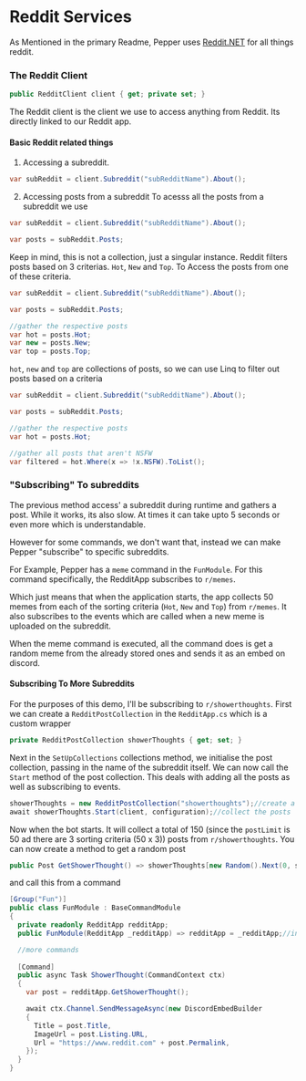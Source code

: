 # Reddit Services
As Mentioned in the primary Readme, Pepper uses <a href="https://github.com/sirkris/Reddit.NET" target="_blank">Reddit.NET</a> for all things reddit.

### The Reddit Client
```cs
public RedditClient client { get; private set; }
```
The Reddit client is the client we use to access anything from Reddit. Its directly linked to our Reddit app.
#### Basic Reddit related things 
1. Accessing a subreddit.
```cs
var subReddit = client.Subreddit("subRedditName").About();
```

2. Accessing posts from a subreddit
To acesss all the posts from a subreddit we use
```cs
var subReddit = client.Subreddit("subRedditName").About();

var posts = subReddit.Posts;
```
Keep in mind, this is not a collection, just a singular instance. Reddit filters posts based on 3 criterias. `Hot`, `New` and `Top`. To Access the posts from 
one of these criteria.
```cs
var subReddit = client.Subreddit("subRedditName").About();

var posts = subReddit.Posts;

//gather the respective posts
var hot = posts.Hot;
var new = posts.New;
var top = posts.Top;
```
`hot`, `new` and `top` are collections of posts, so we can use Linq to filter out posts based on a criteria
```cs
var subReddit = client.Subreddit("subRedditName").About();

var posts = subReddit.Posts;

//gather the respective posts
var hot = posts.Hot;

//gather all posts that aren't NSFW
var filtered = hot.Where(x => !x.NSFW).ToList();
```

### "Subscribing" To subreddits
The previous method access' a subreddit during runtime and gathers a post. While it works, its also slow. At times it can take upto 5 seconds
or even more which is understandable.

However for some commands, we don't want that, instead we can make Pepper "subscribe" to specific subreddits.

For Example, Pepper has a `meme` command in the `FunModule`. For this command specifically, the RedditApp subscribes to `r/memes`. 

Which just means that when the application starts, the app collects 50 memes from each of the sorting criteria (`Hot`, `New` and `Top`) from `r/memes`. It also subscribes to the events which are called when a new meme is uploaded on the subreddit. 

When the meme command is executed, all the command does is get a random meme from the already stored ones and sends it as an embed on discord.

#### Subscribing To More Subreddits
For the purposes of this demo, I'll be subscribing to `r/showerthoughts`.
First we can create a `RedditPostCollection` in the `RedditApp.cs` which is a custom wrapper
```cs
private RedditPostCollection showerThoughts { get; set; }
```

Next in the `SetUpCollections` collections method, we initialise the post collection, passing in the name of the subreddit itself.
We can now call the `Start` method of the post collection. This deals with adding all the posts as well as subscribing to events.
```cs
showerThoughts = new RedditPostCollection("showerthoughts");//create a new post collection
await showerThoughts.Start(client, configuration);//collect the posts
```
Now when the bot starts. It will collect a total of 150 (since the `postLimit` is 50 ad there are 3 sorting criteria (50 x 3)) posts from `r/showerthoughts`. 
You can now create a method to get a random post
```cs
public Post GetShowerThought() => showerThoughts[new Random().Next(0, showerThoughts.Count)];
```
and call this from a command
```cs
[Group("Fun")]
public class FunModule : BaseCommandModule
{
  private readonly RedditApp redditApp;
  public FunModule(RedditApp _redditApp) => redditApp = _redditApp;//injected through DI

  //more commands
  
  [Command]
  public async Task ShowerThought(CommandContext ctx) 
  {
    var post = redditApp.GetShowerThought();

    await ctx.Channel.SendMessageAsync(new DiscordEmbedBuilder
    {
      Title = post.Title,
      ImageUrl = post.Listing.URL,
      Url = "https://www.reddit.com" + post.Permalink,
    });
  }
}
```
